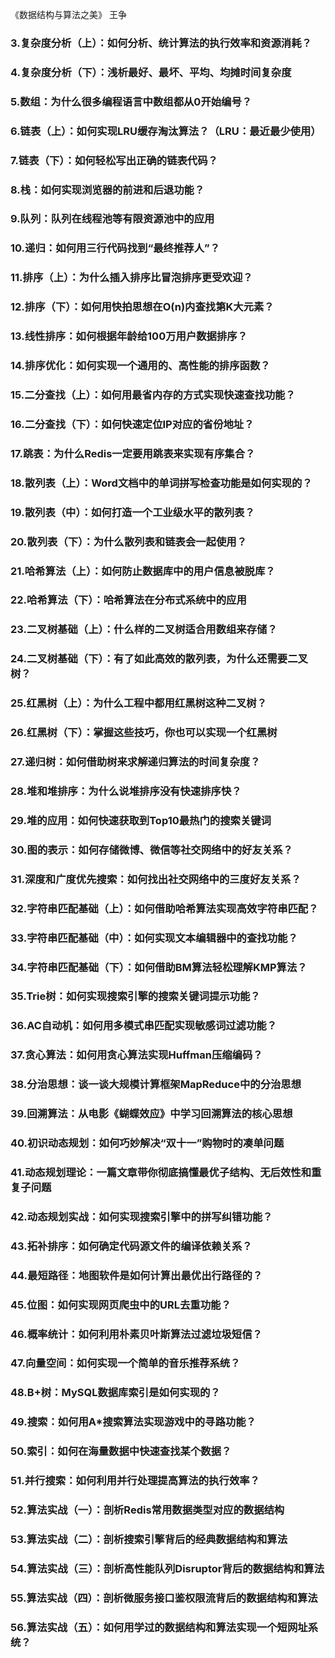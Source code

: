 《数据结构与算法之美》 王争

### 3.复杂度分析（上）：如何分析、统计算法的执行效率和资源消耗？

### 4.复杂度分析（下）：浅析最好、最坏、平均、均摊时间复杂度

### 5.数组：为什么很多编程语言中数组都从0开始编号？

### 6.链表（上）：如何实现LRU缓存淘汰算法？（LRU：最近最少使用）

### 7.链表（下）：如何轻松写出正确的链表代码？

### 8.栈：如何实现浏览器的前进和后退功能？

### 9.队列：队列在线程池等有限资源池中的应用

### 10.递归：如何用三行代码找到“最终推荐人”？

### 11.排序（上）：为什么插入排序比冒泡排序更受欢迎？

### 12.排序（下）：如何用快拍思想在O(n)内查找第K大元素？

### 13.线性排序：如何根据年龄给100万用户数据排序？

### 14.排序优化：如何实现一个通用的、高性能的排序函数？

### 15.二分查找（上）：如何用最省内存的方式实现快速查找功能？

### 16.二分查找（下）：如何快速定位IP对应的省份地址？

### 17.跳表：为什么Redis一定要用跳表来实现有序集合？

### 18.散列表（上）：Word文档中的单词拼写检查功能是如何实现的？

### 19.散列表（中）：如何打造一个工业级水平的散列表？

### 20.散列表（下）：为什么散列表和链表会一起使用？

### 21.哈希算法（上）：如何防止数据库中的用户信息被脱库？

### 22.哈希算法（下）：哈希算法在分布式系统中的应用

### 23.二叉树基础（上）：什么样的二叉树适合用数组来存储？

### 24.二叉树基础（下）：有了如此高效的散列表，为什么还需要二叉树？

### 25.红黑树（上）：为什么工程中都用红黑树这种二叉树？

### 26.红黑树（下）：掌握这些技巧，你也可以实现一个红黑树

### 27.递归树：如何借助树来求解递归算法的时间复杂度？

### 28.堆和堆排序：为什么说堆排序没有快速排序快？

### 29.堆的应用：如何快速获取到Top10最热门的搜索关键词

### 30.图的表示：如何存储微博、微信等社交网络中的好友关系？

### 31.深度和广度优先搜索：如何找出社交网络中的三度好友关系？

### 32.字符串匹配基础（上）：如何借助哈希算法实现高效字符串匹配？

### 33.字符串匹配基础（中）：如何实现文本编辑器中的查找功能？

### 34.字符串匹配基础（下）：如何借助BM算法轻松理解KMP算法？

### 35.Trie树：如何实现搜索引擎的搜索关键词提示功能？

### 36.AC自动机：如何用多模式串匹配实现敏感词过滤功能？

### 37.贪心算法：如何用贪心算法实现Huffman压缩编码？

### 38.分治思想：谈一谈大规模计算框架MapReduce中的分治思想

### 39.回溯算法：从电影《蝴蝶效应》中学习回溯算法的核心思想

### 40.初识动态规划：如何巧妙解决“双十一”购物时的凑单问题

### 41.动态规划理论：一篇文章带你彻底搞懂最优子结构、无后效性和重复子问题

### 42.动态规划实战：如何实现搜索引擎中的拼写纠错功能？

### 43.拓补排序：如何确定代码源文件的编译依赖关系？

### 44.最短路径：地图软件是如何计算出最优出行路径的？

### 45.位图：如何实现网页爬虫中的URL去重功能？

### 46.概率统计：如何利用朴素贝叶斯算法过滤垃圾短信？

### 47.向量空间：如何实现一个简单的音乐推荐系统？

### 48.B+树：MySQL数据库索引是如何实现的？

### 49.搜索：如何用A*搜索算法实现游戏中的寻路功能？

### 50.索引：如何在海量数据中快速查找某个数据？

### 51.并行搜索：如何利用并行处理提高算法的执行效率？

### 52.算法实战（一）：剖析Redis常用数据类型对应的数据结构

### 53.算法实战（二）：剖析搜索引擎背后的经典数据结构和算法

### 54.算法实战（三）：剖析高性能队列Disruptor背后的数据结构和算法

### 55.算法实战（四）：剖析微服务接口鉴权限流背后的数据结构和算法

### 56.算法实战（五）：如何用学过的数据结构和算法实现一个短网址系统？

